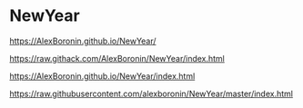 # NewYear
https://AlexBoronin.github.io/NewYear/

https://raw.githack.com/AlexBoronin/NewYear/index.html

https://AlexBoronin.github.io/NewYear/index.html

https://raw.githubusercontent.com/alexboronin/NewYear/master/index.html
